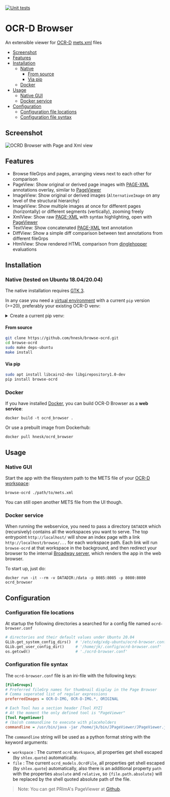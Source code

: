 [![Unit tests](https://github.com/hnesk/browse-ocrd/workflows/Unit%20tests/badge.svg?branch=master)](https://github.com/hnesk/browse-ocrd/actions/workflows/unittest.yml)

# OCR-D Browser

An extensible viewer for [OCR-D](https://ocr-d.de/) [mets.xml](https://ocr-d.de/en/spec/mets) files

 * [Screenshot](#screenshot)
 * [Features](#features)
 * [Installation](#installation)
    * [Native](#native-tested-on-ubuntu-18042004)
       * [From source](#from-source)
       * [Via pip](#via-pip)
    * [Docker](#docker)
 * [Usage](#usage)
    * [Native GUI](#native-gui)
    * [Docker service](#docker-service)
 * [Configuration](#configuration)
    * [Configuration file locations](#configuration-file-locations)
    * [Configuration file syntax](#configuration-file-syntax)
 
## Screenshot

![OCRD Browser with Page and Xml view](docs/screenshot.png)


## Features

- Browse fileGrps and pages, arranging views next to each other for comparison
- PageView: Show original or derived page images with [PAGE-XML](https://ocr-d.de/en/spec/page) annotations overlay, similar to [PageViewer](https://github.com/PRImA-Research-Lab/prima-page-viewer)
- ImageView: Show original or derived images (`AlternativeImage` on any level of the structural hierarchy)
- ImageView: Show multiple images at once for different pages (horizontally) or different segments (vertically), zooming freely
- XmlView: Show raw [PAGE-XML](https://ocr-d.de/en/spec/page) with syntax highlighting, open with [PageViewer](https://github.com/PRImA-Research-Lab/prima-page-viewer)
- TextView: Show concatenated [PAGE-XML](https://ocr-d.de/en/spec/page) text annotation
- DiffView: Show a simple diff comparison between text annotations from different fileGrps  
- HtmlView: Show rendered HTML comparison from [dinglehopper](https://github.com/qurator-spk/dinglehopper) evaluations

## Installation

### Native (tested on Ubuntu 18.04/20.04) 

The native installation requires [GTK 3](https://www.gtk.org/).

In any case you need a [virtual environment](https://packaging.python.org/tutorials/installing-packages/#creating-virtual-environments) with a current `pip` version (>=20), preferably your existing OCR-D venv:

<details>
  <summary>Create a current pip venv:</summary>

```bash
sudo apt install python3-pip python3-venv 
python3 -m venv venv
source venv/bin/activate
pip install --upgrade pip setuptools wheel
```
</details>


#### From source
```bash
git clone https://github.com/hnesk/browse-ocrd.git 
cd browse-ocrd
sudo make deps-ubuntu
make install
```

#### Via pip

```bash
sudo apt install libcairo2-dev libgirepository1.0-dev
pip install browse-ocrd
```

### Docker

If you have installed [Docker](https://docs.docker.com/get-docker/), you can build OCR-D Browser as a **web service**:

    docker build -t ocrd_browser .

Or use a prebuilt image from Dockerhub:

    docker pull hnesk/ocrd_browser


## Usage

### Native GUI
Start the app with the filesystem path to the METS file of your [OCR-D workspace](https://ocr-d.de/en/spec/glossary#workspace):
```
browse-ocrd ./path/to/mets.xml
```

You can still open another METS file from the UI though.

### Docker service

When running the webservice, you need to pass a directory `DATADIR` which (recursively) contains all the workspaces you want to serve.
The top entrypoint `http://localhost/` will show an index page with a link `http://localhost/browse/...` for each workspace path.
Each link will run `browse-ocrd` at that workspace in the background, and then redirect your browser to the internal [Broadway server](https://docs.gtk.org/gtk3/broadway.html), which renders the app in the web browser.

To start up, just do:

    docker run -it --rm -v DATADIR:/data -p 8085:8085 -p 8080:8080 ocrd_browser


## Configuration

### Configuration file locations

At startup the following directories a searched for a config file named `ocrd-browser.conf` 

```python
# directories and their default values under Ubuntu 20.04
GLib.get_system_config_dirs()  # '/etc/xdg/xdg-ubuntu/ocrd-browser.conf', '/etc/xdg/ocrd-browser.conf'
GLib.get_user_config_dir()     # '/home/jk/.config/ocrd-browser.conf'  
os.getcwd()                    # './ocrd-browser.conf'
```

### Configuration file syntax

The `ocrd-browser.conf` file is an ini-file with the following keys:
```ini
[FileGroups]
# Preferred fileGrp names for thumbnail display in the Page Browser 
# Comma seperated list of regular expressions
preferredImages = OCR-D-IMG, OCR-D-IMG.*, ORIGINAL

# Each Tool has a section header [Tool XYZ]
# At the moment the only defined tool is "PageViewer"  
[Tool PageViewer]
# (ba)sh commandline to execute with placeholders  
commandline = /usr/bin/java -jar /home/jk/bin/JPageViewer/JPageViewer.jar --resolve-dir {workspace.directory} {file.path.absolute}
```

The `commandline` string will be used as a python format string with the keyword arguments:

* `workspace` : The current `ocrd.Workspace`, all properties get shell escaped (by `shlex.quote`) automatically.
* `file` : The current `ocrd_models.OcrdFile`, all properties get shell escaped (by `shlex.quote`) automatically, also there is an additional property `path` with the properties `absolute` and `relative`, so `{file.path.absolute}` will be replaced by the shell quoted absolute path of the file. 

> Note: You can get PRImA's PageViewer at [Github](https://github.com/PRImA-Research-Lab/prima-page-viewer/releases).
